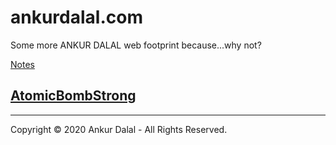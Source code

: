 # ankurdalal.com

Some more ANKUR DALAL web footprint because...why not?

[Notes](notes.md)
## [AtomicBombStrong](./AtomicBombStrong/theory.md)


---
Copyright © 2020 Ankur Dalal - All Rights Reserved.
